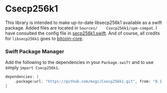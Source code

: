 # Csecp256k1

This library is intended to make up-to-date libsecp256k1 available as a swift package. Added files are located in `Sources/    Csecp256k1/spm-compat`. I have consulted the config file in [secp256k1.swift](https://github.com/Boilertalk/secp256k1.swift). And of course, all credits for `libsecp256k1` goes to [bitcoin-core](https://github.com/bitcoin-core).

### Swift Package Manager
Add the following to the dependencies in your `Package.swift` and to use simply `import Csecp256k1`.

```swift
dependencies: [
    .package(url: "https://github.com/mxgc/Csecp256k1.git", from: "0.1.0")
]
```
